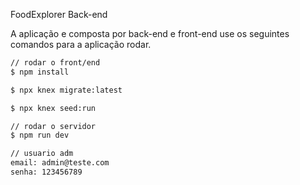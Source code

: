 FoodExplorer Back-end


A aplicação e composta por back-end e front-end use os seguintes comandos para a aplicação rodar.

```bash
// rodar o front/end
$ npm install

$ npx knex migrate:latest

$ npx knex seed:run

// rodar o servidor
$ npm run dev

// usuario adm
email: admin@teste.com
senha: 123456789
